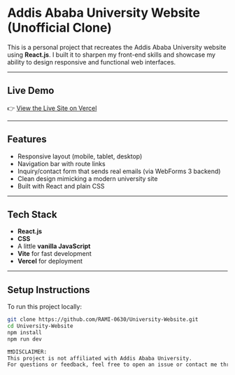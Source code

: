 # Addis Ababa University Website (Unofficial Clone)

This is a personal project that recreates the Addis Ababa University website using **React.js**. I built it to sharpen my front-end skills and showcase my ability to design responsive and functional web interfaces.

---

## Live Demo

👉 [View the Live Site on Vercel](https://university-website-phi-lilac.vercel.app/)

---

## Features

- Responsive layout (mobile, tablet, desktop)
- Navigation bar with route links
- Inquiry/contact form that sends real emails (via WebForms 3 backend)
- Clean design mimicking a modern university site
- Built with React and plain CSS

---

## Tech Stack

- **React.js**
- **CSS**
- A little **vanilla JavaScript**
- **Vite** for fast development
- **Vercel** for deployment

---

## Setup Instructions

To run this project locally:

```bash
git clone https://github.com/RAMI-0630/University-Website.git
cd University-Website
npm install
npm run dev

❗❗❗DISCLAIMER:
This project is not affiliated with Addis Ababa University.
For questions or feedback, feel free to open an issue or contact me through GitHub.

